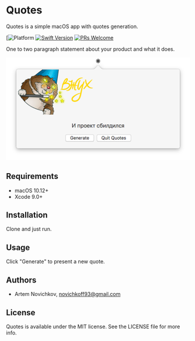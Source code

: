 # Quotes

Quotes is a simple macOS app with quotes generation.

[![Platform](https://img.shields.io/badge/platform-masOS-green.svg)
[![Swift Version](https://img.shields.io/badge/swift-4.0-orange.svg)](https://swift.org/)
[![PRs Welcome](https://img.shields.io/badge/PRs-welcome-brightgreen.svg?style=flat)](http://makeapullrequest.com)

One to two paragraph statement about your product and what it does.

![](.github/demo.png)

## Requirements

- macOS 10.12+
- Xcode 9.0+

## Installation

Clone and just run.

## Usage

Click "Generate" to present a new quote.

## Authors

* Artem Novichkov, novichkoff93@gmail.com

## License

Quotes is available under the MIT license. See the LICENSE file for more info.
